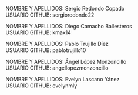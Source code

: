 NOMBRE Y APELLIDOS: Sergio Redondo Copado     
USUARIO GITHUB: sergioredondo22

NOMBRE Y APELLIDOS: Diego Camacho Ballesteros     
USUARIO GITHUB: kmax14

NOMBRE Y APELLIDOS: Pablo Trujillo Díez      
USUARIO GITHUB: pablotrujillo10

NOMBRE Y APELLIDOS: Ángel López Monzoncillo     
USUARIO GITHUB: angellopezmonzoncillo

NOMBRE Y APELLIDOS: Evelyn Lascano Yánez     
USUARIO GITHUB: evelynmly
